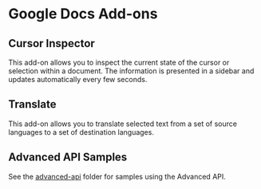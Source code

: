 # Google Docs Add-ons

## Cursor Inspector

This add-on allows you to inspect the current state of the cursor or selection within a document. The information is presented in a sidebar and updates automatically every few seconds.

## Translate

This add-on allows you to translate selected text from a set of source languages to a set of destination languages.

## Advanced API Samples

See the [advanced-api](advanced-api/) folder for samples using the Advanced API.
